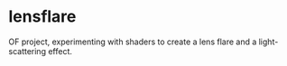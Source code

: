 lensflare
=========

OF project, experimenting with shaders to create a lens flare and a light-scattering effect.